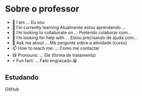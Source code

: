 
# Sobre o professor

- :metal: I am ... Eu sou 
- 🌱 I’m currently learning   Atualmente estou aprendendo ...
- 👯 I’m looking to collaborate on ... Pretendo colaborar com...
- 🤔 I’m looking for help with ... Estou precisando de ajuda com...
- 💬 Ask me about ... Me pergunte sobre a atividade (curso) 
- 📫 How to reach me: ... Como me contactar 
- 😄 Pronouns: ...  Ele (forma de tratamento)
- ⚡ Fun fact: ... Fato engraçado 
:grinning:

 ## Estudando
  GitHub
